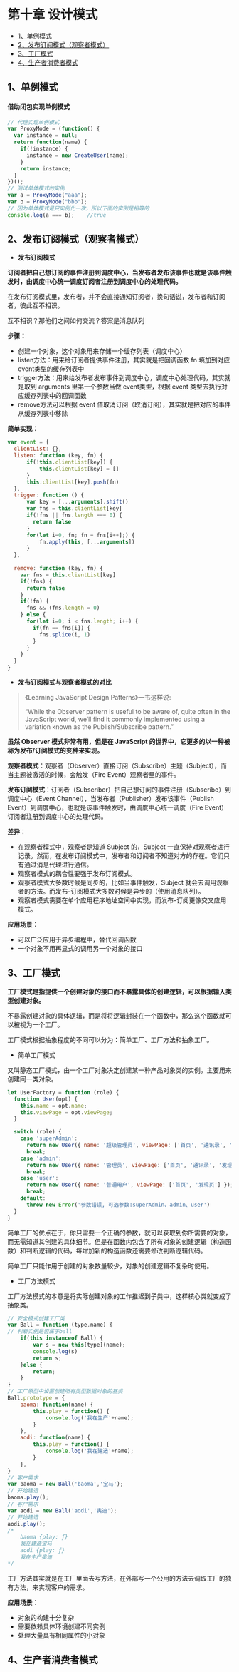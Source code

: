 # 第十章 设计模式

<!-- toc -->

- [1、单例模式](#1、单例模式)
- [2、发布订阅模式（观察者模式）](#2、发布订阅模式（观察者模式）)
- [3、工厂模式](#3、工厂模式)
- [4、生产者消费者模式](#4、生产者消费者模式)
  <!-- tocstop -->


## 1、单例模式

#### **借助闭包实现单例模式**

``` javascript
// 代理实现单例模式
var ProxyMode = (function() {
  var instance = null;
  return function(name) {
    if(!instance) {
      instance = new CreateUser(name);
    }
    return instance;
  }
})();
// 测试单体模式的实例
var a = ProxyMode("aaa");
var b = ProxyMode("bbb");
// 因为单体模式是只实例化一次，所以下面的实例是相等的
console.log(a === b);    //true
```



## 2、发布订阅模式（观察者模式）

- **发布订阅模式**

**订阅者把自己想订阅的事件注册到调度中心，当发布者发布该事件也就是该事件触发时，由调度中心统一调度订阅者注册到调度中心的处理代码。**

在发布订阅模式里，发布者，并不会直接通知订阅者，换句话说，发布者和订阅者，彼此互不相识。

互不相识？那他们之间如何交流？答案是消息队列



**步骤：**

- 创建一个对象，这个对象用来存储一个缓存列表（调度中心）
- listen方法：用来给订阅者提供事件注册，其实就是把回调函数 fn 填加到对应event类型的缓存列表中
- trigger方法：用来给发布者发布事件到调度中心，调度中心处理代码，其实就是取到 arguments 里第一个参数当做 event类型，根据 event 类型去执行对应缓存列表中的回调函数
- remove方法可以根据 event 值取消订阅（取消订阅），其实就是把对应的事件从缓存列表中移除



**简单实现：**

``` javascript
var event = {
  clientList: {},
  listen: function (key, fn) {
      if(!this.clientList[key]) {
          this.clientList[key] = []
      }
      this.clientList[key].push(fn)
  }, 
  trigger: function () {
      var key = [...arguments].shift()
      var fns = this.clientList[key]
      if(!fns || fns.length === 0) {
        return false
      }
      for(let i=0, fn; fn = fns[i++];) {
          fn.apply(this, [...arguments])
      }
  },
  
  remove: function (key, fn) {
    var fns = this.clientList[key]
    if(!fns) {
      return false
    }
    if(!fn) {
      fns && (fns.length = 0)
    } else {
      for(let i=0; i < fns.length; i++) {
        if(fn == fns[i]) {
          fns.splice(i, 1)
        }
      }
    }
  }
}
```



- **发布订阅模式与观察者模式的对比**

> 《Learning JavaScript Design Patterns》一书这样说:
>
> “While the Observer pattern is useful to be aware of, quite often in the JavaScript world, we’ll find it commonly implemented using a variation known as the Publish/Subscribe pattern.”

**虽然 Observer 模式非常有用，但是在 JavaScript 的世界中，它更多的以一种被称为发布/订阅模式的变种来实现。**



**观察者模式**：观察者（Observer）直接订阅（Subscribe）主题（Subject），而当主题被激活的时候，会触发（Fire Event）观察者里的事件。

**发布订阅模式**：订阅者（Subscriber）把自己想订阅的事件注册（Subscribe）到调度中心（Event Channel），当发布者（Publisher）发布该事件（Publish Event）到调度中心，也就是该事件触发时，由调度中心统一调度（Fire Event）订阅者注册到调度中心的处理代码。

**差异**：

- 在观察者模式中，观察者是知道 Subject 的，Subject 一直保持对观察者进行记录。然而，在发布订阅模式中，发布者和订阅者不知道对方的存在。它们只有通过消息代理进行通信。
- 观察者模式的耦合性要强于发布订阅模式。
- 观察者模式大多数时候是同步的，比如当事件触发，Subject 就会去调用观察者的方法。而发布-订阅模式大多数时候是异步的（使用消息队列）。
- 观察者模式需要在单个应用程序地址空间中实现，而发布-订阅更像交叉应用模式。



**应用场景：**

- 可以广泛应用于异步编程中，替代回调函数
- 一个对象不用再显式的调用另一个对象的接口



## 3、工厂模式

**工厂模式是指提供一个创建对象的接口而不暴露具体的创建逻辑，可以根据输入类型创建对象。**

不暴露创建对象的具体逻辑，而是将将逻辑封装在一个函数中，那么这个函数就可以被视为一个工厂。

工厂模式根据抽象程度的不同可以分为：简单工厂、工厂方法和抽象工厂。

- 简单工厂模式

又叫静态工厂模式，由一个工厂对象决定创建某一种产品对象类的实例。主要用来创建同一类对象。

``` javascript
let UserFactory = function (role) {
  function User(opt) {
    this.name = opt.name;
    this.viewPage = opt.viewPage;
  }

  switch (role) {
    case 'superAdmin':
      return new User({ name: '超级管理员', viewPage: ['首页', '通讯录', '发现页', '应用数据', '权限管理'] });
      break;
    case 'admin':
      return new User({ name: '管理员', viewPage: ['首页', '通讯录', '发现页', '应用数据'] });
      break;
    case 'user':
      return new User({ name: '普通用户', viewPage: ['首页', '发现页'] });
      break;
    default:
      throw new Error('参数错误, 可选参数:superAdmin、admin、user')
  }
}
```

简单工厂的优点在于，你只需要一个正确的参数，就可以获取到你所需要的对象，而无需知道其创建的具体细节。但是在函数内包含了所有对象的创建逻辑（构造函数）和判断逻辑的代码，每增加新的构造函数还需要修改判断逻辑代码。

简单工厂只能作用于创建的对象数量较少，对象的创建逻辑不复杂时使用。



- 工厂方法模式

工厂方法模式的本意是将实际创建对象的工作推迟到子类中，这样核心类就变成了抽象类。

```javascript
// 安全模式创建工厂类
var Ball = function (type,name) {
// 判断实例是否属于ball
    if(this instanceof Ball) {
        var s = new this[type](name);
        console.log(s)
        return s;
    }else {
        return;
    }
}
// 工厂原型中设置创建所有类型数据对象的基类
Ball.prototype = {
    baoma: function(name) {
        this.play = function() {
            console.log('我在生产'+name);
        }
    },
    aodi: function(name) {
        this.play = function() {
            console.log('我在建造'+name);
        }
    },
}
// 客户需求
var baoma = new Ball('baoma','宝马');
// 开始建造
baoma.play();
// 客户需求
var aodi = new Ball('aodi','奥迪');
// 开始建造
aodi.play();
/*
    baoma {play: ƒ}
    我在建造宝马
    aodi {play: ƒ}
    我在生产奥迪
*/
```

工厂方法其实就是在工厂里面去写方法，在外部写一个公用的方法去调取工厂的独有方法，来实现客户的需求。



**应用场景：**

- 对象的构建十分复杂
- 需要依赖具体环境创建不同实例
- 处理大量具有相同属性的小对象



## 4、生产者消费者模式

